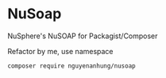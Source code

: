 NuSoap
======

NuSphere's NuSOAP for Packagist/Composer

Refactor by me, use namespace

```shell
composer require nguyenanhung/nusoap
```
